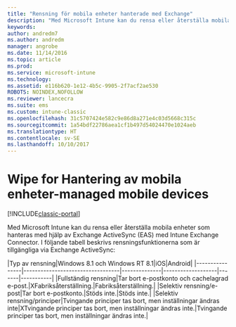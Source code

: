 ```yaml
---
title: "Rensning för mobila enheter hanterade med Exchange"
description: "Med Microsoft Intune kan du rensa eller återställa mobila enheter som hanteras med hjälp av Exchange ActiveSync (EAS) med Intune Exchange Connector"
keywords: 
author: andredm7
ms.author: andredm
manager: angrobe
ms.date: 11/14/2016
ms.topic: article
ms.prod: 
ms.service: microsoft-intune
ms.technology: 
ms.assetid: e116b620-1e12-4b5c-9905-2f7acf2ae530
ROBOTS: NOINDEX,NOFOLLOW
ms.reviewer: lancecra
ms.suite: ems
ms.custom: intune-classic
ms.openlocfilehash: 31c5707424e582c9e86d8a271e4c03d5668c315c
ms.sourcegitcommit: 1a54bdf22786aea1cf1b497d54024470e1024aeb
ms.translationtype: HT
ms.contentlocale: sv-SE
ms.lasthandoff: 10/10/2017
---
```

# <a name="wipe-for-exchange-managed-mobile-devices"></a>Wipe for Hantering av mobila enheter-managed mobile devices

[!INCLUDE[classic-portal](../includes/classic-portal.md)]

Med Microsoft Intune kan du rensa eller återställa mobila enheter som hanteras med hjälp av Exchange ActiveSync (EAS) med Intune Exchange Connector. I följande tabell beskrivs rensningsfunktionerna som är tillgängliga via Exchange ActiveSync:

|Typ av rensning|Windows 8.1 och Windows RT 8.1|iOS|Android|
|----------------|----------------------------------|--------------|-------------------|-------|-----------|
|Fullständig rensning|Tar bort e-postkonto och cachelagrad e-post.|XFabriksåterställning.|Fabriksåterställning.|
|Selektiv rensning/e-post|Tar bort e-postkonto.|Stöds inte.|Stöds inte.|
|Selektiv rensning/principer|Tvingande principer tas bort, men inställningar ändras inte|XTvingande principer tas bort, men inställningar ändras inte.|Tvingande principer tas bort, men inställningar ändras inte.|

